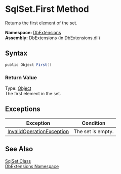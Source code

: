 SqlSet.First Method
===================
Returns the first element of the set.

**Namespace:** [DbExtensions][1]  
**Assembly:** DbExtensions (in DbExtensions.dll)

Syntax
------

```csharp
public Object First()
```

### Return Value
Type: [Object][2]  
The first element in the set.

Exceptions
----------

Exception                      | Condition         
------------------------------ | ----------------- 
[InvalidOperationException][3] | The set is empty. 


See Also
--------
[SqlSet Class][4]  
[DbExtensions Namespace][1]  

[1]: ../README.md
[2]: http://msdn.microsoft.com/en-us/library/e5kfa45b
[3]: http://msdn.microsoft.com/en-us/library/2asft85a
[4]: README.md